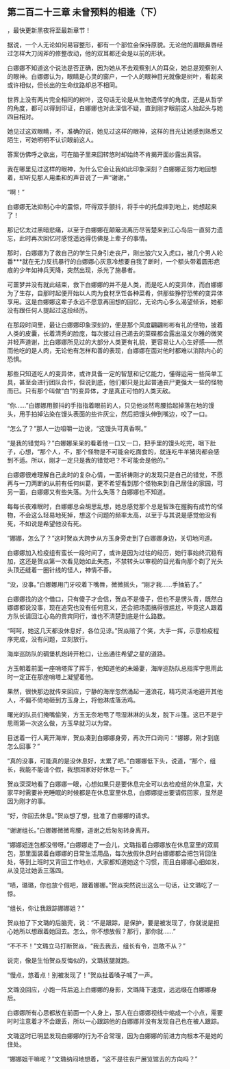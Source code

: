 ## 第二百二十三章 未曾预料的相逢（下）
，最快更新黑夜将至最新章节！

据说，一个人无论如何易容整形，都有一个部位会保持原貌。无论他的眉眼鼻唇经过怎样大刀阔斧的修整改动，他的双耳都还会是以前的形状。

白娜娜不知道这个说法是否正确，因为她从不去观察别人的耳朵，她总是观察别人的眼神。白娜娜认为，眼睛是心灵的窗户，一个人的眼神目光就像是树叶，看起来或许相似，但长出的生命纹路却总不相同。

世界上没有两片完全相同的树叶，这句话无论是从生物遗传学的角度，还是从哲学的角度，都可以得到印证，白娜娜也对此深信不疑，直到刚才眼前这人抬起头与她四目相对。

她见过这双眼睛，不，准确的说，她见过这样的眼神，这样的目光让她感到熟悉又陌生，可她明明不认识眼前这人。

答案仿佛呼之欲出，可在脑子里来回转悠时却始终不肯揭开面纱露出真容。

我在哪里见过这样的眼神，为什么它会让我如此印象深刻？白娜娜正努力地回想着，却听见那人用柔和的声音说了一声“谢谢。”

“啊！”

白娜娜无法抑制心中的震惊，吓得双手颤抖，将手中的托盘摔到地上，她想起来了！

那记忆太过黑暗悲痛，以至于白娜娜在颠簸流离历尽苦楚来到江心岛后一直努力遗忘，此时再次回忆时感觉遥远得仿佛是上辈子的事情。

那时，白娜娜为了救自己的学生只身引走丧尸，刚出狼穴又入虎口，被几个男人轮番***就在无力反抗暴行的白娜娜心灰意冷想要自我了断时，一个额头带着圆形疤痕的少年如神兵天降，突然出现，杀光了施暴者。

可噩梦并没有就此结束，救下白娜娜的并不是人类，而是吃人的变异体，而白娜娜为了生存，自那时起便开始以人肉为食材烹饪各种菜肴，供那些狰狞恐怖的变异体享用。这是白娜娜这辈子永远不愿意再回想的回忆，无论内心多么渴望倾诉，她都没有跟任何人提起过这段经历。

在那段时间里，最让白娜娜印象深刻的，便是那个风度翩翩彬彬有礼的怪物，披着人类的皮囊，长着清秀的脸庞，每次接过自己递去的菜碟都会露出温文尔雅的微笑并轻声道谢，比白娜娜所见过的大部分人类更有礼貌，更容易让人心生好感――然而他吃的是人肉，无论他有怎样和善的表现，白娜娜在面对他时都难以消除内心的恐惧。

那些只知道吃人的变异体，或许具备一定的智慧和记忆能力，懂得运用一些简单工具，甚至会进行团队合作，但说到底，他们都只是比起普通丧尸更强大一些的怪物而已。只有那个叫做“白”的变异体，才是真正可怕的人类天敌。

“你……”白娜娜用颤抖的手指指着眼前的人，只见他淡然弯腰拾起掉落在地的馒头，用手拍掉沾染在馒头表面的些许灰尘，然后把馒头伸到嘴边，咬了一口。

“怎么了？”那人一边咀嚼一边说，“这馒头可真香啊。”

“是我的错觉吗？”白娜娜呆呆的看着他一口又一口，把手里的馒头吃完，咽下肚子，心想，“那个人，不，那个怪物是不可能会吃面食的，就连吃牛羊猪肉都会感到不适。所以，刚才一定只是我的错觉吧？不可能会是他的。”

白娜娜很难理解自己此时的复杂心情，一面祈祷刚才的发现只是自己的错觉，不愿再与一刀两断的从前有任何纠葛，更不希望看到那个怪物来到自己居住的家园，可另一面，白娜娜又有些失落。为什么失落？白娜娜也不知道。

每每长夜难眠时，白娜娜总会胡思乱想，她总感觉那个总是智珠在握胸有成竹的怪物，不会这么轻易地死掉，想这个问题的频率太高，以至于与其说是感觉他没有死，不如说是希望他没有死。

“娜娜，怎么了？”这时贺焱大跨步从方玉身旁走到了白娜娜身边，关切地问道。

白娜娜加入检疫组有蛮长一段时间了，或许是因为过往的经历，她行事始终沉稳有加，这还是贺焱第一次看见她如此失态，不禁转头以审视的目光看向那个剃了光头头顶还缝着一圈针线的怪人，神情不善。

“没，没事。”白娜娜用门牙咬着下嘴唇，微微摇头，“刚才我……手抽筋了。”

白娜娜找的这个借口，只有傻子才会信，贺焱不是傻子，但也不是愣头青，既然白娜娜都说没事，现在追究也没有任何意义，还会把场面搞得很尴尬，毕竟这人跟着方队长请回江心岛的贵宾同行，谁也不清楚到底是什么路数。

“呵呵，她这几天都没休息好，各位见谅。”贺焱赔了个笑，大手一挥，示意检疫程序完成，没有问题，立刻放行。

海岸巡防队的碉堡机炮转开枪口，让出通往希望之星的道路。

方玉朝着前面一座哨塔挥了挥手，他知道他的未婚妻，海岸巡防队总指挥宁思雨此时一定正在那座哨塔上凝望着他。

果然，很快那边就传来回应，宁静的海岸忽然涌起一道浪花，精巧灵活地避开其他人，不偏不倚地砸到方玉身上，将他淋成落汤鸡。

曙光的队员们掩嘴偷笑，方玉无奈地甩了甩湿淋淋的头发，脱下斗篷。这已不是宁思雨第一次这么做，方玉早就习以为常。

目送着一行人离开海岸，贺焱凑到白娜娜身旁，再次开口询问：“娜娜，刚才到底怎么回事？”

“真的没事，可能真的是没休息好，太累了吧。”白娜娜低下头，说道，“那个，组长，我能不能请个假，我想回家好好休息一下。”

贺焱深深地看了白娜娜一眼，心想如果只是要休息完全可以去检疫组的休息室，大家平时需要补充睡眠的时候都是在休息室里休息，白娜娜提出要请假回家，显然是因为刚才的事。

“好，你回去休息。”贺焱想了想，批准了白娜娜的请求。

“谢谢组长。”白娜娜微微弯腰，道谢之后匆匆转身离开。

“娜娜姐连包都没带呀。”白娜娜走了一会儿，文璐指着白娜娜放在休息室里的双肩包，那里面装着白娜娜的日常生活用品，每次放假休息时白娜娜都会把包背回住处，等到上班时又背回工作地点，大家都知道她这个习惯，而且白娜娜心细如发，从没见过她丢三落四。

“啧，璐璐，你也放个假吧，跟着娜娜。”贺焱突然说出这么一句话，让文璐吃了一惊。

“组长，你让我跟踪娜娜姐？”

贺焱拍了下文璐的后脑壳，说：“不是跟踪，是保护，要是被发现了，你就说是担心她所以想跟着她回去。怎么，你不想放假？那行，那你就……”

“不不不！”文璐立马打断贺焱，“我去我去，组长有令，岂敢不从？”

说完，像是生怕贺焱反悔似的，文璐拔腿就跑。

“慢点，悠着点！别被发现了！”贺焱扯着嗓子喊了一声。

文璐没回应，小跑一阵后追上白娜娜的身影，文璐降下速度，远远缀在白娜娜身后。

白娜娜所有心思都放在前面一个人身上，那人在白娜娜视线中缩成一个小点，需要时时注意着才不会跟丢，所以一心跟踪他的白娜娜并没有发现自己也在被人跟踪。

文璐这时已明显发现白娜娜的行为不合常理，因为白娜娜的前进方向根本不是她的住处。

“娜娜姐干嘛呢？”文璐纳闷地想着，“这不是往丧尸展览馆去的方向吗？”

